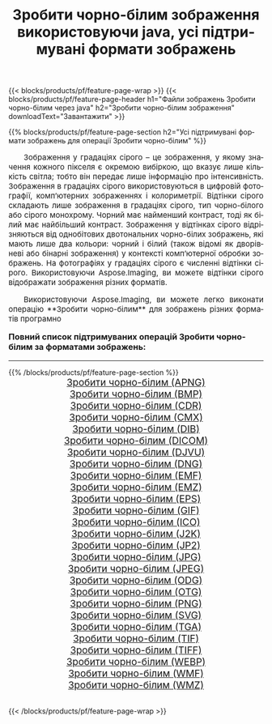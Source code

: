 ﻿---
title: Зробити чорно-бiлим зображення використовуючи java, усі підтримувані формати зображень 
weight: 3920
url: /uk/java/grayscale/ 
lang: uk
langdirlevel: 2
locales: zh-hans,ja,it,ru,de,es,fr,nl,id,lt,pl,pt,vi,tr,ko,zh-hant,ar,hi,th,sv,cs,uk,he
description: Використовуючи Aspose.Imaging, ви можете легко Зробити чорно-бiлим зображення використовуючи  java
---

{{< blocks/products/pf/feature-page-wrap >}}
{{< blocks/products/pf/feature-page-header h1="Файли зображень Зробити чорно-бiлим через java" h2="Зробити чорно-бiлим зображення" downloadText="Завантажити" >}}


{{% blocks/products/pf/feature-page-section  h2="Усі підтримувані формати зображень для операції Зробити чорно-бiлим" %}}
<p align="justify" style="text-indent:2em;font-size:15px;">
Зображення у градаціях сірого – це зображення, у якому значення кожного пікселя є окремою вибіркою, що вказує лише кількість світла; тобто він передає лише інформацію про інтенсивність. Зображення в градаціях сірого використовуються в цифровій фотографії, комп’ютерних зображеннях і колориметрії. Відтінки сірого складають лише зображення в градаціях сірого, тип чорно-білого або сірого монохрому. Чорний має найменший контраст, тоді як білий має найбільший контраст. Зображення у відтінках сірого відрізняються від однобітових двотональних чорно-білих зображень, які мають лише два кольори: чорний і білий (також відомі як дворівневі або бінарні зображення) у контексті комп’ютерної обробки зображень. На фотографіях у градаціях сірого є численні відтінки сірого. Використовуючи Aspose.Imaging, ви можете відтінки сірого відображати зображення різних форматів.
</p>
<p align="justify" style="text-indent:2em;font-size:15px;">
Використовуючи Aspose.Imaging, ви можете легко виконати операцiю **Зробити чорно-бiлим** для  зображень різних форматів програмно
</p>
<h3 style="margin-top:16px;">
Повний список підтримуваних операцій Зробити чорно-бiлим за форматами зображень:
</h3>
<hr/>
{{% /blocks/products/pf/feature-page-section %}}
<div class="container-fluid productfamilypage bg-gray">
    <div class="convertypes bg-gray agp-content section">
        <div class="container">
		<div class="row other-converters" style="gap: 10px;font-size: 19px;text-align:center;">
		    <div class='col-md-3 other-converter remove-lp remove-rp'><a href="/imaging/uk/java/grayscale/apng/" style="padding:15px;">Зробити чорно-бiлим (APNG)</a></div><div class='col-md-3 other-converter remove-lp remove-rp'><a href="/imaging/uk/java/grayscale/bmp/" style="padding:15px;">Зробити чорно-бiлим (BMP)</a></div><div class='col-md-3 other-converter remove-lp remove-rp'><a href="/imaging/uk/java/grayscale/cdr/" style="padding:15px;">Зробити чорно-бiлим (CDR)</a></div><div class='col-md-3 other-converter remove-lp remove-rp'><a href="/imaging/uk/java/grayscale/cmx/" style="padding:15px;">Зробити чорно-бiлим (CMX)</a></div><div class='col-md-3 other-converter remove-lp remove-rp'><a href="/imaging/uk/java/grayscale/dib/" style="padding:15px;">Зробити чорно-бiлим (DIB)</a></div><div class='col-md-3 other-converter remove-lp remove-rp'><a href="/imaging/uk/java/grayscale/dicom/" style="padding:15px;">Зробити чорно-бiлим (DICOM)</a></div><div class='col-md-3 other-converter remove-lp remove-rp'><a href="/imaging/uk/java/grayscale/djvu/" style="padding:15px;">Зробити чорно-бiлим (DJVU)</a></div><div class='col-md-3 other-converter remove-lp remove-rp'><a href="/imaging/uk/java/grayscale/dng/" style="padding:15px;">Зробити чорно-бiлим (DNG)</a></div><div class='col-md-3 other-converter remove-lp remove-rp'><a href="/imaging/uk/java/grayscale/emf/" style="padding:15px;">Зробити чорно-бiлим (EMF)</a></div><div class='col-md-3 other-converter remove-lp remove-rp'><a href="/imaging/uk/java/grayscale/emz/" style="padding:15px;">Зробити чорно-бiлим (EMZ)</a></div><div class='col-md-3 other-converter remove-lp remove-rp'><a href="/imaging/uk/java/grayscale/eps/" style="padding:15px;">Зробити чорно-бiлим (EPS)</a></div><div class='col-md-3 other-converter remove-lp remove-rp'><a href="/imaging/uk/java/grayscale/gif/" style="padding:15px;">Зробити чорно-бiлим (GIF)</a></div><div class='col-md-3 other-converter remove-lp remove-rp'><a href="/imaging/uk/java/grayscale/ico/" style="padding:15px;">Зробити чорно-бiлим (ICO)</a></div><div class='col-md-3 other-converter remove-lp remove-rp'><a href="/imaging/uk/java/grayscale/j2k/" style="padding:15px;">Зробити чорно-бiлим (J2K)</a></div><div class='col-md-3 other-converter remove-lp remove-rp'><a href="/imaging/uk/java/grayscale/jp2/" style="padding:15px;">Зробити чорно-бiлим (JP2)</a></div><div class='col-md-3 other-converter remove-lp remove-rp'><a href="/imaging/uk/java/grayscale/jpg/" style="padding:15px;">Зробити чорно-бiлим (JPG)</a></div><div class='col-md-3 other-converter remove-lp remove-rp'><a href="/imaging/uk/java/grayscale/jpeg/" style="padding:15px;">Зробити чорно-бiлим (JPEG)</a></div><div class='col-md-3 other-converter remove-lp remove-rp'><a href="/imaging/uk/java/grayscale/odg/" style="padding:15px;">Зробити чорно-бiлим (ODG)</a></div><div class='col-md-3 other-converter remove-lp remove-rp'><a href="/imaging/uk/java/grayscale/otg/" style="padding:15px;">Зробити чорно-бiлим (OTG)</a></div><div class='col-md-3 other-converter remove-lp remove-rp'><a href="/imaging/uk/java/grayscale/png/" style="padding:15px;">Зробити чорно-бiлим (PNG)</a></div><div class='col-md-3 other-converter remove-lp remove-rp'><a href="/imaging/uk/java/grayscale/svg/" style="padding:15px;">Зробити чорно-бiлим (SVG)</a></div><div class='col-md-3 other-converter remove-lp remove-rp'><a href="/imaging/uk/java/grayscale/tga/" style="padding:15px;">Зробити чорно-бiлим (TGA)</a></div><div class='col-md-3 other-converter remove-lp remove-rp'><a href="/imaging/uk/java/grayscale/tif/" style="padding:15px;">Зробити чорно-бiлим (TIF)</a></div><div class='col-md-3 other-converter remove-lp remove-rp'><a href="/imaging/uk/java/grayscale/tiff/" style="padding:15px;">Зробити чорно-бiлим (TIFF)</a></div><div class='col-md-3 other-converter remove-lp remove-rp'><a href="/imaging/uk/java/grayscale/webp/" style="padding:15px;">Зробити чорно-бiлим (WEBP)</a></div><div class='col-md-3 other-converter remove-lp remove-rp'><a href="/imaging/uk/java/grayscale/wmf/" style="padding:15px;">Зробити чорно-бiлим (WMF)</a></div><div class='col-md-3 other-converter remove-lp remove-rp'><a href="/imaging/uk/java/grayscale/wmz/" style="padding:15px;">Зробити чорно-бiлим (WMZ)</a></div>
                </div>
        </div>
    </div>
</div>
<br/>

{{< /blocks/products/pf/feature-page-wrap >}}
